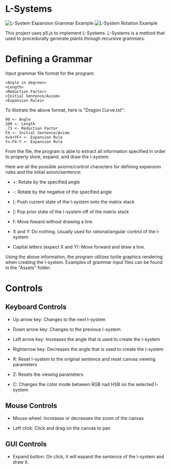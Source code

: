 L-Systems
=========

![L-System Expansion Grammar Example](https://media.giphy.com/media/iEpFOPcz4P1jqzi3Td/giphy.gif)
![L-System Rotation Example](https://media.giphy.com/media/TI4F6udDHl2pk2Lh0u/giphy.gif)

This project uses p5.js to implement L-Systems. L-Systems is a method that used to
procedurally generate plants through recursive grammars.

Defining a Grammar 
==================

Input grammar file format for the program:

```
<Angle in degrees>  
<Length>  
<Reduction Factor>  
<Initial Sentence/Axiom>  
<Expansion Rules>  
```

To illistrate the above format, here is "Dragon Curve.txt":

```
90 <- Angle  
200 <- Length  
.73 <- Reduction Factor  
FX <- Initial Sentence/Axiom  
X=X+YF+ <- Expansion Rule  
Y=-FX-Y <- Expansion Rule  
```

From the file, the program is able to extract all information specified in order to
properly store, expand, and draw the l-system.

Here are all the possible axioms/control characters for defining expansion rules and 
the initial axiom/sentence:

* +: Rotate by the specified angle

* -: Rotate by the negative of the specified angle

* [: Push current state of the l-system onto the matrix stack

* ]: Pop prior state of the l-system off of the matrix stack

* f: Move foward without drawing a line

* X and Y: Do nothing. Usually used for rational/angular control of the l-system

* Capital letters (expect X and Y): Move forward and draw a line.

Using the above information, the program utilizes turtle graphics rendering when 
creating the l-system. Examples of grammar input files can be found in the 
"Assets" folder.

Controls
========

## Keyboard Controls

 * Up arrow key: Changes to the next l-system
 
 * Down arrow key: Changes to the previous l-system

 * Left arrow key: Increases the angle that is used to create the l-system

 * Rightarrow key: Decreases the angle that is used to create the l-system

 * R: Reset l-system to the original sentence and reset canvas viewing parameters

 * Z: Resets the viewing parameters

 * C: Changes the color mode between RGB nad HSB on the selected l-system
    
## Mouse Controls

 * Mouse wheel: Increases or decreases the zoom of the canvas

 * Left click: Click and drag on the canvas to pan

## GUI Controls

 * Expand button: On click, it will expand the sentence of the l-system and draw it.
